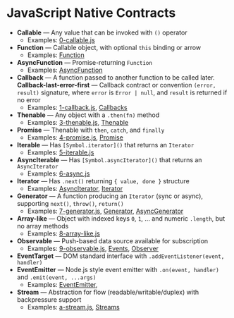 # JavaScript Native Contracts

- **Callable** — Any value that can be invoked with `()` operator
  - Examples: [0-callable.js](https://github.com/HowProgrammingWorks/NativeContracts/tree/main/JavaScript/0-callable.js)
- **Function** — Callable object, with optional `this` binding or arrow
  - Examples: [Function](https://github.com/HowProgrammingWorks/Function)
- **AsyncFunction** — Promise-returning `Function`
  - Examples: [AsyncFunction](https://github.com/HowProgrammingWorks/AsyncFunction)
- **Callback** — A function passed to another function to be called later. **Callback-last-error-first** — Callback contract or convention `(error, result)` signature, where `error` is `Error | null`, and `result` is returned if no error
  - Examples: [1-callback.js](https://github.com/HowProgrammingWorks/NativeContracts/tree/main/JavaScript/1-callback.js), [Callbacks](https://github.com/HowProgrammingWorks/Callbacks)
- **Thenable** — Any object with a `.then(fn)` method
  - Examples: [3-thenable.js](https://github.com/HowProgrammingWorks/NativeContracts/tree/main/JavaScript/3-thenable.js), [Thenable](https://github.com/HowProgrammingWorks/Thenable)
- **Promise** — Thenable with `then`, `catch`, and `finally`
  - Examples: [4-promise.js](https://github.com/HowProgrammingWorks/NativeContracts/tree/main/JavaScript/4-promise.js), [Promise](https://github.com/HowProgrammingWorks/Promise)
- **Iterable** — Has `[Symbol.iterator]()` that returns an `Iterator`
  - Examples: [5-iterable.js](https://github.com/HowProgrammingWorks/NativeContracts/tree/main/JavaScript/5-iterable.js)
- **AsyncIterable** — Has `[Symbol.asyncIterator]()` that returns an `AsyncIterator`
  - Examples: [6-async.js](https://github.com/HowProgrammingWorks/NativeContracts/tree/main/JavaScript/6-async.js)
- **Iterator** — Has `.next()` returning `{ value, done }` structure
  - Examples: [AsyncIterator](https://github.com/HowProgrammingWorks/AsyncIterator), [Iterator](https://github.com/HowProgrammingWorks/Iterator)
- **Generator** — A function producing an `Iterator` (sync or async), supporting `next()`, `throw()`, `return()`
  - Examples: [7-generator.js](https://github.com/HowProgrammingWorks/NativeContracts/tree/main/JavaScript/7-generator.js), [Generator](https://github.com/HowProgrammingWorks/Generator), [AsyncGenerator](https://github.com/HowProgrammingWorks/AsyncGenerator)
- **Array-like** — Object with indexed keys `0`, `1`, ... and numeric `.length`, but no array methods
  - Examples: [8-array-like.js](https://github.com/HowProgrammingWorks/NativeContracts/tree/main/JavaScript/8-array-like.js)
- **Observable** — Push-based data source available for subscription
  - Examples: [9-observable.js](https://github.com/HowProgrammingWorks/NativeContracts/tree/main/JavaScript/9-observable.js), [Events](https://github.com/HowProgrammingWorks/Events), [Observer](https://github.com/HowProgrammingWorks/Observer)
- **EventTarget** — DOM standard interface with `.addEventListener(event, handler)`
- **EventEmitter** — Node.js style event emitter with `.on(event, handler)` and `.emit(event, ...args)`
  - Examples: [EventEmitter](https://github.com/HowProgrammingWorks/EventEmitter), 
- **Stream** — Abstraction for flow (readable/writable/duplex) with backpressure support
  - Examples: [a-stream.js](https://github.com/HowProgrammingWorks/NativeContracts/tree/main/JavaScript/a-stream.js), [Streams](https://github.com/HowProgrammingWorks/Streams)
